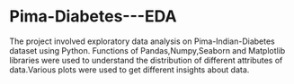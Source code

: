 # Pima-Diabetes---EDA
The project involved exploratory data analysis on Pima-Indian-Diabetes dataset using Python. Functions of Pandas,Numpy,Seaborn and Matplotlib libraries were used to understand the distribution of different attributes of data.Various plots were used to get different insights about data.
